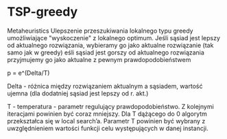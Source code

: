 # TSP-greedy
Metaheuristics
Ulepszenie przeszukiwania lokalnego typu greedy umożliwiające "wyskoczenie" z lokalnego optimum.
Jeśli sąsiad jest lepszy od aktualnego rozwiązania, wybieramy go jako aktualne
rozwiązanie (tak samo jak w greedy)
eśli sąsiad jest gorszy od aktualnego rozwiązania przyjmujemy go jako aktualne z
pewnym prawdopodobieństwem

p = e^(Delta/T)

Delta - różnica między rozwiązaniem aktualnym a sąsiadem, wartość ujemna (dla dodatniej sąsiad jest lepszy od r. akt.)

T - temperatura - parametr regulujący prawdopodobieństwo. Z kolejnymi iteracjami powinien być coraz mniejszy. Dla T dążącego do 0 algorytm przekształca się w local search’a. Parametr T powinien być wybrany z uwzględnieniem wartości funkcji celu występujących w danej instancji.
